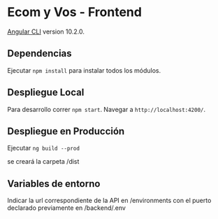 # Ecom y Vos - Frontend

[Angular CLI](https://github.com/angular/angular-cli) version 10.2.0.

## Dependencias
Ejecutar `npm install` para instalar todos los módulos. 


## Despliegue Local

Para desarrollo correr `npm start`. 
Navegar a `http://localhost:4200/`. 


## Despliegue en Producción

Ejecutar `ng build --prod` 

se creará la carpeta /dist

## Variables de entorno
Indicar la url correspondiente de la API en /environments con el puerto declarado previamente en /backend/.env
